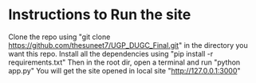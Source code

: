 # Instructions to Run the site

Clone the repo using "git clone https://github.com/thesuneet7/UGP_DUGC_Final.git" in the directory you want this repo.
Install all the dependencies using "pip install -r requirements.txt"
Then in the root dir, open a terminal and run "python app.py"
You will get the site opened in local site "http://127.0.0.1:3000"